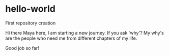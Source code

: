# hello-world
First repository creation

Hi there
Maya here, I am starting a new journey. If you ask 'why'?
My why's are the people who need me from different chapters of my life. 

Good job so far!
